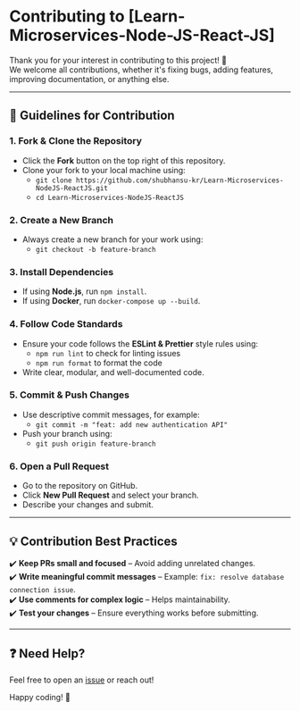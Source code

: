 # Contributing to [Learn-Microservices-Node-JS-React-JS]

Thank you for your interest in contributing to this project! 🎉  
We welcome all contributions, whether it's fixing bugs, adding features, improving documentation, or anything else.  

---

## 📜 Guidelines for Contribution  

### 1. Fork & Clone the Repository

- Click the **Fork** button on the top right of this repository.  
- Clone your fork to your local machine using:  
  - `git clone https://github.com/shubhansu-kr/Learn-Microservices-NodeJS-ReactJS.git`  
  - `cd Learn-Microservices-NodeJS-ReactJS`  

### 2. Create a New Branch

- Always create a new branch for your work using:
  - `git checkout -b feature-branch`  

### 3. Install Dependencies  

- If using **Node.js**, run `npm install`.  
- If using **Docker**, run `docker-compose up --build`.  

### 4. Follow Code Standards  

- Ensure your code follows the **ESLint & Prettier** style rules using:  
  - `npm run lint` to check for linting issues  
  - `npm run format` to format the code  
- Write clear, modular, and well-documented code.  

### 5. Commit & Push Changes  

- Use descriptive commit messages, for example:  
  - `git commit -m "feat: add new authentication API"`  
- Push your branch using:  
  - `git push origin feature-branch`  

### 6. Open a Pull Request  

- Go to the repository on GitHub.  
- Click **New Pull Request** and select your branch.  
- Describe your changes and submit.  

---

## 💡 Contribution Best Practices  

✔️ **Keep PRs small and focused** – Avoid adding unrelated changes.  
✔️ **Write meaningful commit messages** – Example: `fix: resolve database connection issue`.  
✔️ **Use comments for complex logic** – Helps maintainability.  
✔️ **Test your changes** – Ensure everything works before submitting.  

---

## ❓ Need Help?

Feel free to open an [issue](https://github.com/shubhansu-kr/Learn-Microservices-NodeJS-ReactJS/issues) or reach out!  

Happy coding! 🚀
